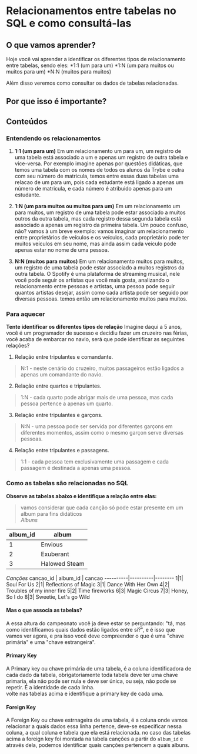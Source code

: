 # Relacionamentos entre tabelas no SQL e como consultá-las

## O que vamos aprender?
Hoje você vai aprender a identificar os diferentes tipos de relacionamento entre tabelas, sendo eles:
  *1:1 (um para um)
  *1:N (um para muitos ou muitos para um)
  *N:N (muitos para muitos)

Além disso veremos como consultar os dados de tabelas relacionadas.

## Por que isso é importante?

## Conteúdos

### Entendendo os relacionamentos

1. **1:1 (um para um)**
Em um relacionamento um para um, um registro de uma tabela está associado a um e apenas um registro de outra tabela e vice-versa. Por exemplo imagine apenas por questões didáticas, que temos uma tabela com os nomes de todos os alunos da Trybe e outra com seu número de matricula, temos entre essas duas tabelas uma relacao de um para um, pois cada estudante está ligado a apenas um número de matricula, e cada número é atribuido apenas para um estudante.

2. **1:N (um para muitos ou muitos para um)**
Em um relacionamento um para muitos, um registro de uma tabela pode estar associado a muitos outros da outra tabela, mas cada registro dessa segunda tabela está associado a apenas um registro da primeira tabela. Um pouco confuso, não? vamos à um breve exemplo:
vamos imaginar um relacionamento entre proprietários de veículos e os veículos, cada proprietário pode ter muitos veículos em seu nome, mas ainda assim cada veículo pode apenas estar no nome de uma pessoa.

3. **N:N (muitos para muitos)**
Em um relacionamento muitos para muitos, um registro de uma tabela pode estar associado a muitos registros da outra tabela. O Spotify é uma plataforma de streaming musical, nele você pode seguir os artistas que você mais gosta, analizando o relacionamento entre pessoas e artistas, uma pessoa pode seguir quantos artistas desejar, assim como cada artista pode ser seguido por diversas pessoas. temos então um relacionamento muitos para muitos.

### Para aquecer

**Tente identificar os diferentes tipos de relação**
Imagine daqui a 5 anos, você é um programador de sucesso e decidiu fazer um cruzeiro nas férias, você acaba de embarcar no navio, será que pode identificar as seguintes relações?

1. Relação entre tripulantes e comandante.
> N:1 - neste cenário do cruzeiro, muitos passageiros estão ligados a apenas um comandante do navio.

2. Relação entre quartos e tripulantes.
> 1:N - cada quarto pode abrigar mais de uma pessoa, mas cada pessoa pertence a apenas um quarto.

3. Relação entre tripulantes e garçons.
> N:N - uma pessoa pode ser servida por diferentes garçons em diferentes momentos, assim como o mesmo garçon serve diversas pessoas.

4. Relação entre tripulantes e passagens.
>1:1 - cada pessoa tem exclusivamente uma passagem e cada passagem é destinada a apenas uma pessoa.

### Como as tabelas são relacionadas no SQL 

**Observe as tabelas abaixo e identifique a relação entre elas:**
>vamos considerar que cada canção só pode estar presente em um album para fins didáticos  
*Albuns*  

album_id | album
---------|------
1 | Envious
2 | Exuberant
3 | Halowed Steam


*Canções*
cancao_id | album_id | cancao
----------|----------|--------
1|1| Soul For Us
2|1| Reflections of Magic
3|1| Dance With Her Own
4|2| Troubles of my inner fire
5|2| Time fireworks
6|3| Magic Circus
7|3| Honey, So I do
8|3| Sweetie, Let's go Wild  

#### Mas o que associa as tabelas?
A essa altura do campeonato você ja deve estar se perguntando: "tá, mas como identificamos quais dados estão ligados entre si?", e é isso que vamos ver agora, e pra isso você deve compreender o que é uma "chave primária" e uma "chave estrangeira".

#### Primary Key
A Primary key ou chave primária de uma tabela, é a coluna identificadora de cada dado da tabela, obrigatoriamente toda tabela deve ter uma chave primaria, ela não pode ser nula e deve ser única, ou seja, não pode se repetir. É a identidade de cada linha.  
volte nas tabelas acima e identifique a primary key de cada uma.

#### Foreign Key
A Foreign Key ou chave estrnageira de uma tabela, é a coluna onde vamos relacionar a quais dados essa linha pertence, deve-se especificar nessa coluna, a qual coluna e tabela que ela está relacionada.
no caso das tabelas acima a foreign key foi montada na tabela canções a partir do `album_id` e através dela, podemos identificar quais canções pertencem a quais albuns.


